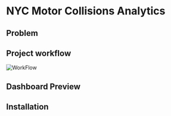 # NYC Motor Collisions Analytics

## Problem

## Project workflow

![](imgs/NYC%20Motor%20Collisions%20Analytics%20Workflow.drawio.png "WorkFlow")

## Dashboard Preview

## Installation
